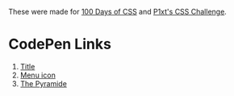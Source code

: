 These were made for [100 Days of CSS](https://100dayscss.com/) and [P1xt's CSS Challenge](http://speedrunchallenge.com/).

# CodePen Links

1. [Title](https://codepen.io/elloo/full/KypYYW/)
2. [Menu icon](https://codepen.io/elloo/full/wPaLwy/)
3. [The Pyramide](https://codepen.io/elloo/full/dZXXdy/)